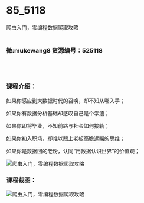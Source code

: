# 85_5118
爬虫入门，零编程数据爬取攻略
<br/></br>
<h3>微:mukewang8 资源编号：525118</h3>
<br/></br>
<h3>课程介绍：</h3>
<p>如果你感应到大数据时代的召唤，却不知从哪入手；</p>
<p>如果你有数据分析基础却感叹自己是个学渣；</p>
<p>如果你即将毕业，不知前路与社会如何接轨；</p>
<p>如果你初入职场，却难以跟上老板高瞻远瞩的思维；</p>
<p>如果你是数据团的老粉，认同“用数据认识世界”的价值观；</p>
<p><img src="https://www.ko996.com/wp-content/uploads/img/2019/06/1-22-300x160.png" alt="爬虫入门，零编程数据爬取攻略"></p>
<h3>课程截图：</h3>
<p><img src="https://www.ko996.com/wp-content/uploads/img/2019/06/2-17.png" alt="爬虫入门，零编程数据爬取攻略"></p>
